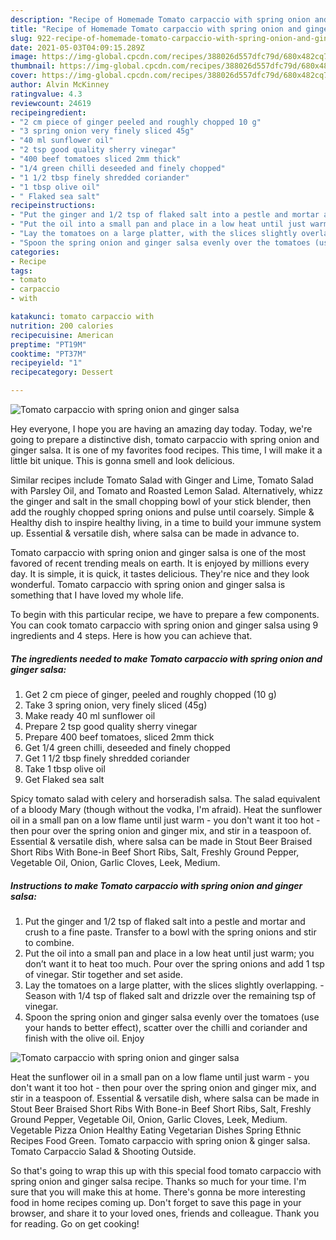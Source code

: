 ```yaml
---
description: "Recipe of Homemade Tomato carpaccio with spring onion and ginger salsa"
title: "Recipe of Homemade Tomato carpaccio with spring onion and ginger salsa"
slug: 922-recipe-of-homemade-tomato-carpaccio-with-spring-onion-and-ginger-salsa
date: 2021-05-03T04:09:15.289Z
image: https://img-global.cpcdn.com/recipes/388026d557dfc79d/680x482cq70/tomato-carpaccio-with-spring-onion-and-ginger-salsa-recipe-main-photo.jpg
thumbnail: https://img-global.cpcdn.com/recipes/388026d557dfc79d/680x482cq70/tomato-carpaccio-with-spring-onion-and-ginger-salsa-recipe-main-photo.jpg
cover: https://img-global.cpcdn.com/recipes/388026d557dfc79d/680x482cq70/tomato-carpaccio-with-spring-onion-and-ginger-salsa-recipe-main-photo.jpg
author: Alvin McKinney
ratingvalue: 4.3
reviewcount: 24619
recipeingredient:
- "2 cm piece of ginger peeled and roughly chopped 10 g"
- "3 spring onion very finely sliced 45g"
- "40 ml sunflower oil"
- "2 tsp good quality sherry vinegar"
- "400 beef tomatoes sliced 2mm thick"
- "1/4 green chilli deseeded and finely chopped"
- "1 1/2 tbsp finely shredded coriander"
- "1 tbsp olive oil"
- " Flaked sea salt"
recipeinstructions:
- "Put the ginger and 1/2 tsp of flaked salt into a pestle and mortar and crush to a fine paste. Transfer to a bowl with the spring onions and stir to combine."
- "Put the oil into a small pan and place in a low heat until just warm; you don’t want it to heat too much. Pour over the spring onions and add 1 tsp of vinegar. Stir together and set aside."
- "Lay the tomatoes on a large platter, with the slices slightly overlapping.  Season with 1/4 tsp of flaked salt and drizzle over the remaining tsp of vinegar."
- "Spoon the spring onion and ginger salsa evenly over the tomatoes (use your hands to better effect), scatter over the chilli and coriander and finish with the olive oil. Enjoy"
categories:
- Recipe
tags:
- tomato
- carpaccio
- with

katakunci: tomato carpaccio with 
nutrition: 200 calories
recipecuisine: American
preptime: "PT19M"
cooktime: "PT37M"
recipeyield: "1"
recipecategory: Dessert

---
```



![Tomato carpaccio with spring onion and ginger salsa](https://img-global.cpcdn.com/recipes/388026d557dfc79d/680x482cq70/tomato-carpaccio-with-spring-onion-and-ginger-salsa-recipe-main-photo.jpg)

Hey everyone, I hope you are having an amazing day today. Today, we're going to prepare a distinctive dish, tomato carpaccio with spring onion and ginger salsa. It is one of my favorites food recipes. This time, I will make it a little bit unique. This is gonna smell and look delicious.

Similar recipes include Tomato Salad with Ginger and Lime, Tomato Salad with Parsley Oil, and Tomato and Roasted Lemon Salad. Alternatively, whizz the ginger and salt in the small chopping bowl of your stick blender, then add the roughly chopped spring onions and pulse until coarsely. Simple &amp; Healthy dish to inspire healthy living, in a time to build your immune system up. Essential &amp; versatile dish, where salsa can be made in advance to.

Tomato carpaccio with spring onion and ginger salsa is one of the most favored of recent trending meals on earth. It is enjoyed by millions every day. It is simple, it is quick, it tastes delicious. They're nice and they look wonderful. Tomato carpaccio with spring onion and ginger salsa is something that I have loved my whole life.


To begin with this particular recipe, we have to prepare a few components. You can cook tomato carpaccio with spring onion and ginger salsa using 9 ingredients and 4 steps. Here is how you can achieve that.

<!--inarticleads1-->

##### The ingredients needed to make Tomato carpaccio with spring onion and ginger salsa:

1. Get 2 cm piece of ginger, peeled and roughly chopped (10 g)
1. Take 3 spring onion, very finely sliced (45g)
1. Make ready 40 ml sunflower oil
1. Prepare 2 tsp good quality sherry vinegar
1. Prepare 400 beef tomatoes, sliced 2mm thick
1. Get 1/4 green chilli, deseeded and finely chopped
1. Get 1 1/2 tbsp finely shredded coriander
1. Take 1 tbsp olive oil
1. Get  Flaked sea salt


Spicy tomato salad with celery and horseradish salsa. The salad equivalent of a bloody Mary (though without the vodka, I&#39;m afraid). Heat the sunflower oil in a small pan on a low flame until just warm - you don&#39;t want it too hot - then pour over the spring onion and ginger mix, and stir in a teaspoon of. Essential &amp; versatile dish, where salsa can be made in Stout Beer Braised Short Ribs With Bone-in Beef Short Ribs, Salt, Freshly Ground Pepper, Vegetable Oil, Onion, Garlic Cloves, Leek, Medium. 

<!--inarticleads2-->

##### Instructions to make Tomato carpaccio with spring onion and ginger salsa:

1. Put the ginger and 1/2 tsp of flaked salt into a pestle and mortar and crush to a fine paste. Transfer to a bowl with the spring onions and stir to combine.
1. Put the oil into a small pan and place in a low heat until just warm; you don’t want it to heat too much. Pour over the spring onions and add 1 tsp of vinegar. Stir together and set aside.
1. Lay the tomatoes on a large platter, with the slices slightly overlapping.  - Season with 1/4 tsp of flaked salt and drizzle over the remaining tsp of vinegar.
1. Spoon the spring onion and ginger salsa evenly over the tomatoes (use your hands to better effect), scatter over the chilli and coriander and finish with the olive oil. Enjoy
<img src="//assets-global.cpcdn.com/assets/icons/button_play-2c75c40dde080a61004c1f40b05d8f140eaff45d7e9e6481dc71c63d2e7c4909.png" alt="Tomato carpaccio with spring onion and ginger salsa">

Heat the sunflower oil in a small pan on a low flame until just warm - you don&#39;t want it too hot - then pour over the spring onion and ginger mix, and stir in a teaspoon of. Essential &amp; versatile dish, where salsa can be made in Stout Beer Braised Short Ribs With Bone-in Beef Short Ribs, Salt, Freshly Ground Pepper, Vegetable Oil, Onion, Garlic Cloves, Leek, Medium. Vegetable Pizza Onion Healthy Eating Vegetarian Dishes Spring Ethnic Recipes Food Green. Tomato carpaccio with spring onion &amp; ginger salsa. Tomato Carpaccio Salad &amp; Shooting Outside. 

So that's going to wrap this up with this special food tomato carpaccio with spring onion and ginger salsa recipe. Thanks so much for your time. I'm sure that you will make this at home. There's gonna be more interesting food in home recipes coming up. Don't forget to save this page in your browser, and share it to your loved ones, friends and colleague. Thank you for reading. Go on get cooking!
